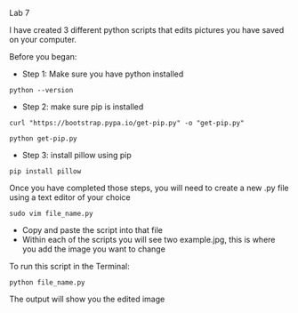 Lab 7

I have created 3 different python scripts that edits pictures you have saved on your computer.

Before you began:
* Step 1: Make sure you have python installed
```
python --version
```
* Step 2: make sure pip is installed
```
curl "https://bootstrap.pypa.io/get-pip.py" -o "get-pip.py"

python get-pip.py
```
* Step 3: install pillow using pip
```
pip install pillow
```

Once you have completed those steps, you will need to create a new .py file using a text editor of your choice
```
sudo vim file_name.py
```
* Copy and paste the script into that file 
* Within each of the scripts you will see two example.jpg, this is where you add the image you want to change

To run this script in the Terminal:
```
python file_name.py
```

The output will show you the edited image


